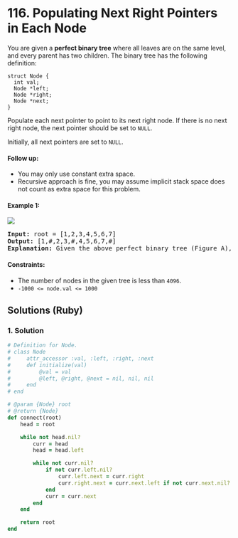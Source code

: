 # 116. Populating Next Right Pointers in Each Node
You are given a **perfect binary tree** where all leaves are on the same level, and every parent has two children. The binary tree has the following definition:
```
struct Node {
  int val;
  Node *left;
  Node *right;
  Node *next;
}
```

Populate each next pointer to point to its next right node. If there is no next right node, the next pointer should be set to `NULL`.

Initially, all next pointers are set to `NULL`.

#### Follow up:
* You may only use constant extra space.
* Recursive approach is fine, you may assume implicit stack space does not count as extra space for this problem.

#### Example 1:
![](https://assets.leetcode.com/uploads/2019/02/14/116_sample.png)
<pre>
<strong>Input:</strong> root = [1,2,3,4,5,6,7]
<strong>Output:</strong> [1,#,2,3,#,4,5,6,7,#]
<strong>Explanation:</strong> Given the above perfect binary tree (Figure A), your function should populate each next pointer to point to its next right node, just like in Figure B. The serialized output is in level order as connected by the next pointers, with '#' signifying the end of each level.
</pre>

#### Constraints:
* The number of nodes in the given tree is less than `4096`.
* `-1000 <= node.val <= 1000`

## Solutions (Ruby)

### 1. Solution
```Ruby
# Definition for Node.
# class Node
#     attr_accessor :val, :left, :right, :next
#     def initialize(val)
#         @val = val
#         @left, @right, @next = nil, nil, nil
#     end
# end

# @param {Node} root
# @return {Node}
def connect(root)
    head = root

    while not head.nil?
        curr = head
        head = head.left

        while not curr.nil?
            if not curr.left.nil?
                curr.left.next = curr.right
                curr.right.next = curr.next.left if not curr.next.nil?
            end
            curr = curr.next
        end
    end

    return root
end
```

